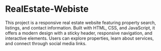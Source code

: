 # RealEstate-Webiste
This project is a responsive real estate website featuring property search, listings, and contact information. Built with HTML, CSS, and JavaScript, it offers a modern design with a sticky header, responsive navigation, and interactive elements. Users can explore properties, learn about services, and connect through social media links. 
